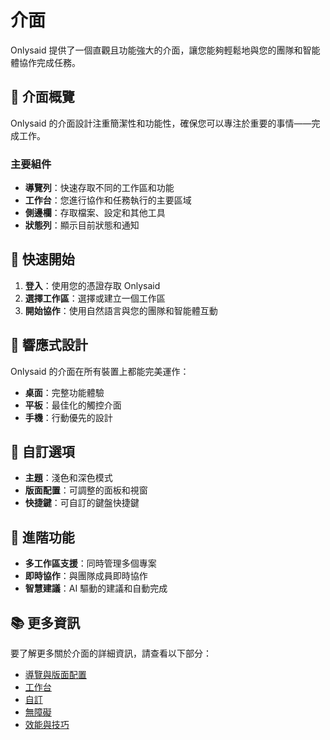 # 介面

Onlysaid 提供了一個直觀且功能強大的介面，讓您能夠輕鬆地與您的團隊和智能體協作完成任務。

## 🎯 介面概覽

Onlysaid 的介面設計注重簡潔性和功能性，確保您可以專注於重要的事情——完成工作。

### 主要組件

- **導覽列**：快速存取不同的工作區和功能
- **工作台**：您進行協作和任務執行的主要區域
- **側邊欄**：存取檔案、設定和其他工具
- **狀態列**：顯示目前狀態和通知

## 🚀 快速開始

1. **登入**：使用您的憑證存取 Onlysaid
2. **選擇工作區**：選擇或建立一個工作區
3. **開始協作**：使用自然語言與您的團隊和智能體互動

## 📱 響應式設計

Onlysaid 的介面在所有裝置上都能完美運作：

- **桌面**：完整功能體驗
- **平板**：最佳化的觸控介面
- **手機**：行動優先的設計

## 🎨 自訂選項

- **主題**：淺色和深色模式
- **版面配置**：可調整的面板和視窗
- **快捷鍵**：可自訂的鍵盤快捷鍵

## 🔧 進階功能

- **多工作區支援**：同時管理多個專案
- **即時協作**：與團隊成員即時協作
- **智慧建議**：AI 驅動的建議和自動完成

## 📚 更多資訊

要了解更多關於介面的詳細資訊，請查看以下部分：

- [導覽與版面配置](interface/navigation-layout.md)
- [工作台](interface/workbench.md)
- [自訂](interface/customization.md)
- [無障礙](interface/accessibility.md)
- [效能與技巧](interface/performance-tips.md)
